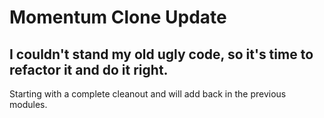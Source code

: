 # Momentum Clone Update
## I couldn't stand my old ugly code, so it's time to refactor it and do it right.

Starting with a complete cleanout and will add back in the previous modules. 
